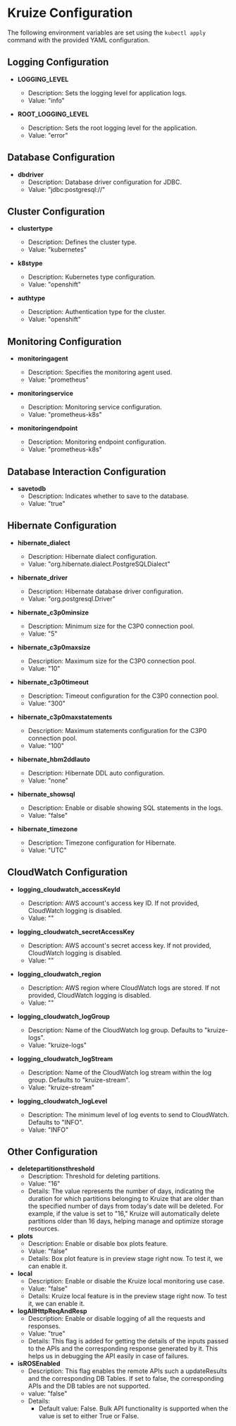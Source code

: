 # Kruize Configuration

The following environment variables are set using the `kubectl apply` command with the provided YAML configuration.

## Logging Configuration

- **LOGGING_LEVEL**
    - Description: Sets the logging level for application logs.
    - Value: "info"

- **ROOT_LOGGING_LEVEL**
    - Description: Sets the root logging level for the application.
    - Value: "error"

## Database Configuration

- **dbdriver**
    - Description: Database driver configuration for JDBC.
    - Value: "jdbc:postgresql://"

## Cluster Configuration

- **clustertype**
    - Description: Defines the cluster type.
    - Value: "kubernetes"

- **k8stype**
    - Description: Kubernetes type configuration.
    - Value: "openshift"

- **authtype**
    - Description: Authentication type for the cluster.
    - Value: "openshift"

## Monitoring Configuration

- **monitoringagent**
    - Description: Specifies the monitoring agent used.
    - Value: "prometheus"

- **monitoringservice**
    - Description: Monitoring service configuration.
    - Value: "prometheus-k8s"

- **monitoringendpoint**
    - Description: Monitoring endpoint configuration.
    - Value: "prometheus-k8s"

## Database Interaction Configuration

- **savetodb**
    - Description: Indicates whether to save to the database.
    - Value: "true"

## Hibernate Configuration

- **hibernate_dialect**
    - Description: Hibernate dialect configuration.
    - Value: "org.hibernate.dialect.PostgreSQLDialect"

- **hibernate_driver**
    - Description: Hibernate database driver configuration.
    - Value: "org.postgresql.Driver"

- **hibernate_c3p0minsize**
    - Description: Minimum size for the C3P0 connection pool.
    - Value: "5"

- **hibernate_c3p0maxsize**
    - Description: Maximum size for the C3P0 connection pool.
    - Value: "10"


- **hibernate_c3p0timeout**
    - Description: Timeout configuration for the C3P0 connection pool.
    - Value: "300"

- **hibernate_c3p0maxstatements**
    - Description: Maximum statements configuration for the C3P0 connection pool.
    - Value: "100"

- **hibernate_hbm2ddlauto**
    - Description: Hibernate DDL auto configuration.
    - Value: "none"

- **hibernate_showsql**
    - Description: Enable or disable showing SQL statements in the logs.
    - Value: "false"

- **hibernate_timezone**
    - Description: Timezone configuration for Hibernate.
    - Value: "UTC"

## CloudWatch Configuration

- **logging_cloudwatch_accessKeyId**
  - Description: AWS account's access key ID. If not provided, CloudWatch logging is disabled.
  - Value: ""

- **logging_cloudwatch_secretAccessKey**
  - Description: AWS account's secret access key. If not provided, CloudWatch logging is disabled.
  - Value: ""

- **logging_cloudwatch_region**
  - Description: AWS region where CloudWatch logs are stored. If not provided, CloudWatch logging is disabled.
  - Value: ""

- **logging_cloudwatch_logGroup**
  - Description: Name of the CloudWatch log group. Defaults to "kruize-logs".
  - Value: "kruize-logs"

- **logging_cloudwatch_logStream**
  - Description: Name of the CloudWatch log stream within the log group. Defaults to "kruize-stream".
  - Value: "kruize-stream"

- **logging_cloudwatch_logLevel**
  - Description:  The minimum level of log events to send to CloudWatch. Defaults to "INFO".
  - Value: "INFO"

## Other Configuration

- **deletepartitionsthreshold**
    - Description: Threshold for deleting partitions.
    - Value: "16"
    - Details: The value represents the number of days, indicating the duration for which partitions belonging to Kruize
      that are older than the specified number of days from today's date will be deleted. For example, if the value is
      set to "16," Kruize will automatically delete partitions older than 16 days, helping manage and optimize storage
      resources.
- **plots**
    - Description: Enable or disable box plots feature.
    - Value: "false"
    - Details: Box plot feature is in preview stage right now. To test it, we can enable it.
- **local**
    - Description: Enable or disable the Kruize local monitoring use case.
    - Value: "false"
    - Details: Kruize local feature is in the preview stage right now. To test it, we can enable it.
- **logAllHttpReqAndResp**
    - Description: Enable or disable logging of all the requests and responses.
    - Value: "true"
    - Details: This flag is added for getting the details of the inputs passed to the APIs and the corresponding response 
      generated by it. This helps us in debugging the API easily in case of failures.
- **isROSEnabled**
  - Description:  This flag enables the remote APIs such a updateResults and the corresponding DB Tables. If set to false, the corresponding APIs and the DB tables are not supported.
  - value: "false"
  - Details: 
    - Default value: False.
      Bulk API functionality is supported when the value is set to either True or False.
